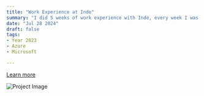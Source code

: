 ```yaml
---
title: "Work Experience at Inde"
summary: "I did 5 weeks of work experience with Inde, every week I was with a different team learning all aspects of the business."
date: "Jul 28 2024"
draft: false
tags:
- Year 2023
- Azure
- Microsoft

---
```


[Learn more](https://inde.nz)

![Project Image](https://serv.hnz.li/peter-port/200813-0073.webp)
